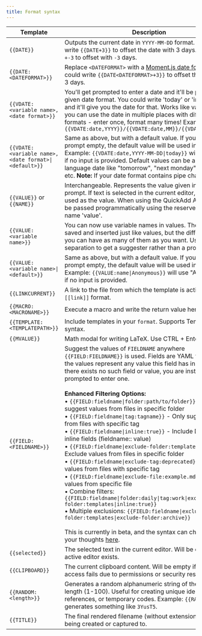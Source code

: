 ```yaml
---
title: Format syntax
---
```


| Template                                   | Description                                                                                                                                                                                                                                                                         |
| ------------------------------------------ | ----------------------------------------------------------------------------------------------------------------------------------------------------------------------------------------------------------------------------------------------------------------------------------- |
| `{{DATE}}`                                 | Outputs the current date in `YYYY-MM-DD` format. You could write `{{DATE+3}}` to offset the date with 3 days. You can use `+-3` to offset with `-3` days.                                                                                                                                                                                                                                    |
| `{{DATE:<DATEFORMAT>}}`                    | Replace `<DATEFORMAT>` with a [Moment.js date format](https://momentjs.com/docs/#/displaying/format/). You could write `{{DATE<DATEFORMAT>+3}}` to offset the date with 3 days.                                                                                                                                                                              |
| `{{VDATE:<variable name>, <date format>}}` | You'll get prompted to enter a date and it'll be parsed to the given date format. You could write 'today' or 'in two weeks' and it'll give you the date for that. Works like variables, so you can use the date in multiple places with different formats - enter once, format many times! Example: `{{VDATE:date,YYYY}}/{{VDATE:date,MM}}/{{VDATE:date,DD}}` |
| `{{VDATE:<variable name>, <date format>\|<default>}}` | Same as above, but with a default value. If you leave the prompt empty, the default value will be used instead. Example: `{{VDATE:date,YYYY-MM-DD\|today}}` will use "today" if no input is provided. Default values can be any natural language date like "tomorrow", "next monday", "+7 days", etc. **Note:** If your date format contains pipe characters (`|`), you'll need to escape them as `\|` or use square brackets like `[|]` to avoid conflicts with the default value separator. |
| `{{VALUE}}` or `{{NAME}}`                  | Interchangeable. Represents the value given in an input prompt. If text is selected in the current editor, it will be used as the value. When using the QuickAdd API, this can be passed programmatically using the reserved variable name 'value'.                                                                                                                                             |
| `{{VALUE:<variable name>}}`                  | You can now use variable names in values. They'll get saved and inserted just like values, but the difference is that you can have as many of them as you want. Use comma separation to get a suggester rather than a prompt.                                                       |
| `{{VALUE:<variable name>\|<default>}}`        | Same as above, but with a default value. If you leave the prompt empty, the default value will be used instead. Example: `{{VALUE:name\|Anonymous}}` will use "Anonymous" if no input is provided.                                                                                  |
| `{{LINKCURRENT}}`                          | A link to the file from which the template is activated from. `[[link]]` format.                                                                                                                                                                                                    |
| `{{MACRO:<MACRONAME>}}`                    | Execute a macro and write the return value here.                                                                                                                                                                                                                            |
| `{{TEMPLATE:<TEMPLATEPATH>}}`              | Include templates in your `format`. Supports Templater syntax.                                                                                                                                                                                                                                                                                    |
| `{{MVALUE}}`                               | Math modal for writing LaTeX. Use CTRL + Enter to submit. |                                                                                                                                                                                                                                                                         
| `{{FIELD:<FIELDNAME>}}`                    | Suggest the values of `FIELDNAME` anywhere `{{FIELD:FIELDNAME}}` is used. Fields are YAML fields, and the values represent any value this field has in your vault. If there exists no such field or value, you are instead prompted to enter one.<br/><br/>**Enhanced Filtering Options:**<br/>• `{{FIELD:fieldname\|folder:path/to/folder}}` - Only suggest values from files in specific folder<br/>• `{{FIELD:fieldname\|tag:tagname}}` - Only suggest values from files with specific tag<br/>• `{{FIELD:fieldname\|inline:true}}` - Include Dataview inline fields (fieldname:: value)<br/>• `{{FIELD:fieldname\|exclude-folder:templates}}` - Exclude values from files in specific folder<br/>• `{{FIELD:fieldname\|exclude-tag:deprecated}}` - Exclude values from files with specific tag<br/>• `{{FIELD:fieldname\|exclude-file:example.md}}` - Exclude values from specific file<br/>• Combine filters: `{{FIELD:fieldname\|folder:daily\|tag:work\|exclude-folder:templates\|inline:true}}`<br/>• Multiple exclusions: `{{FIELD:fieldname\|exclude-folder:templates\|exclude-folder:archive}}`<br/><br/>This is currently in beta, and the syntax can change—leave your thoughts [here](https://github.com/chhoumann/quickadd/issues/337).                                                                                                                                                                                                                                                 |
| `{{selected}}` | The selected text in the current editor. Will be empty if no active editor exists. |
| `{{CLIPBOARD}}` | The current clipboard content. Will be empty if clipboard access fails due to permissions or security restrictions. |
| `{{RANDOM:<length>}}` | Generates a random alphanumeric string of the specified length (1-100). Useful for creating unique identifiers, block references, or temporary codes. Example: `{{RANDOM:6}}` generates something like `3YusT5`. |
| `{{TITLE}}` | The final rendered filename (without extension) of the note being created or captured to. |
